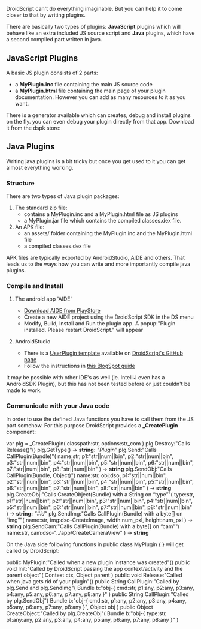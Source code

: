 DroidScript can't do everything imaginable. But you can help it to come closer to that by writing plugins.

There are basically two types of plugins: **JavaScript** plugins which will behave like an extra included JS source script and
**Java** plugins, which have a second compiled part written in java.

## JavaScript Plugins
A basic JS plugin consists of 2 parts:
- a **MyPlugin.inc** file containing the main JS source code
- a **MyPlugin.html** file containing the main page of your plugin documentation.
However you can add as many resources to it as you want.

There is a generator available which can creates, debug and install plugins on the fly. you can even debug your plugin directly from that app.
Download it from the dspk store: [](https://dspk.justplayer.de/browse/view/67)


## Java Plugins
Writing java plugins is a bit tricky but once you get used to it you can get almost everything working.

### Structure
There are two types of Java plugin packages:
1. The standard zip file:
	- contains a MyPlugin.inc and a MyPlugin.html file as JS plugins
	- a MyPlugin.jar file which contains the compiled classes.dex file.
2. An APK file:
	- an assets/ folder containing the MyPlugin.inc and the MyPlugin.html file
	- a compiled classes.dex file

APK files are typically exported by AndroidStudio, AIDE and others.
That leads us to the ways how you can write and more importantly compile java plugins.

### Compile and Install
1. The android app 'AIDE'
	- [Download AIDE from PlayStore](https://play.google.com/store/apps/details?id=com.aide.ui)
	- Create a new AIDE project using the DroidScript SDK in the DS menu
	- Modify, Build, Install and Run the plugin app. A popup:"Plugin installed. Please restart DroidScript." will appear

2. AndroidStudio
	- There is a [UserPlugin template](https://github.com/DroidScript/Plugin-UserPlugin) available on [DroidScript's GitHub page](https://github.com/DroidScript)
	- Follow the instructions in [this BlogSpot guide](https://symbroson.blogspot.com/2018/02/ds-java-plugins-android-studio.html)

It may be possible with other IDE's as well (ie. IntelliJ even has a AndroidSDK Plugin), but this has not been tested before or just couldn't be made to work.

### Communicate with your Java code
In order to use the defined Java functions you have to call them from the JS part somehow.
For this purpose DroidScript provides a **\_CreatePlugin** component:

<js>var plg = \_CreatePlugin( classpath:str, options:str\_com )</js>
<js>plg.Destroy:"Calls Release()"()</js>
<js>plg.GetType() → **string:** _“Plugin”_</js>
<js>plg.Send:"Calls CallPlugin(Bundle)"( name:str, p1:"str||num||bin", p2:"str||num||bin", p3:"str||num||bin", p4:"str||num||bin", p5:"str||num||bin", p6:"str||num||bin", p7:"str||num||bin", p8:"str||num||bin" ) → **string**</js>
<js>plg.SendObj:"Calls CallPlugin(Bundle, Object)"( name:str, obj:dso, p1:"str||num||bin", p2:"str||num||bin", p3:"str||num||bin", p4:"str||num||bin", p5:"str||num||bin", p6:"str||num||bin", p7:"str||num||bin", p8:"str||num||bin" ) → **string**</js>
<js>plg.CreateObj:"Calls CreateObject(Bundle) with a String on “type”"( type:str, p1:"str||num||bin", p2:"str||num||bin", p3:"str||num||bin", p4:"str||num||bin", p5:"str||num||bin", p6:"str||num||bin", p7:"str||num||bin", p8:"str||num||bin" ) → **string:** _“#id”_</js>
<js>plg.SendImg:"Calls CallPlugin(Bundle) with a byte[] on “img”"( name:str, img:dso-CreateImage, width:num\_pxl, height:num\_pxl ) → **string**</js>
<js>plg.SendCam:"Calls CallPlugin(Bundle) with a byte[] on “cam”"( name:str, cam:dso-"../app/CreateCameraView" ) → **string**</js>

On the Java side following functions in <java nobox>public class MyPlugin { }</java> will get called by DroidScript:

<java>public MyPlugin:"Called when a new plugin instance was created"()</java>
<java>public void Init:"Called by DroidScript passing the app context/activity and the parent object"( Context ctx, Object parent )</java>
<java>public void Release:"Called when java gets rid of your plugin"()</java>
<java>public String CallPlugin:"Called by plg.Send and plg.SendImg"( Bundle b:"obj-{ cmd:str, p1:any, p2:any, p3:any, p4:any, p5:any, p6:any, p7:any, p8:any }" )</java>
<java>public String CallPlugin:"Called by plg.SendObj"( Bundle b:"obj-{ cmd:str, p1:any, p2:any, p3:any, p4:any, p5:any, p6:any, p7:any, p8:any }", Object obj )</java>
<java>public Object CreateObject:"Called by plg.CreateObj"( Bundle b:"obj-{ type:str, p1:any:any, p2:any, p3:any, p4:any, p5:any, p6:any, p7:any, p8:any }" )</java>
<!--java>public void CallScript(Bundle b, String webViewId)</java-->
